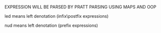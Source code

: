 EXPRESSION WILL BE PARSED BY PRATT PARSING USING MAPS AND OOP

led means left denotation (infix\postfix expressions)

nud means left denotation (prefix expressions)